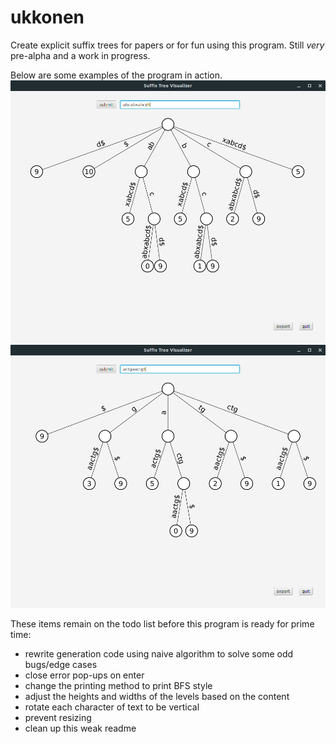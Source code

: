 # ukkonen
Create explicit suffix trees for papers or for fun using this program. Still *very* pre-alpha and a work in progress.

Below are some examples of the program in action.
![image cannot be displayed](https://github.com/tgsachse/ukkonen/blob/master/images/Example1.png "Example 1")
![image cannot be displayed](https://github.com/tgsachse/ukkonen/blob/master/images/Example2.png "Example 2")

These items remain on the todo list before this program is ready for prime time:
- rewrite generation code using naive algorithm to solve some odd bugs/edge cases
- close error pop-ups on enter
- change the printing method to print BFS style
- adjust the heights and widths of the levels based on the content
- rotate each character of text to be vertical
- prevent resizing
- clean up this weak readme
